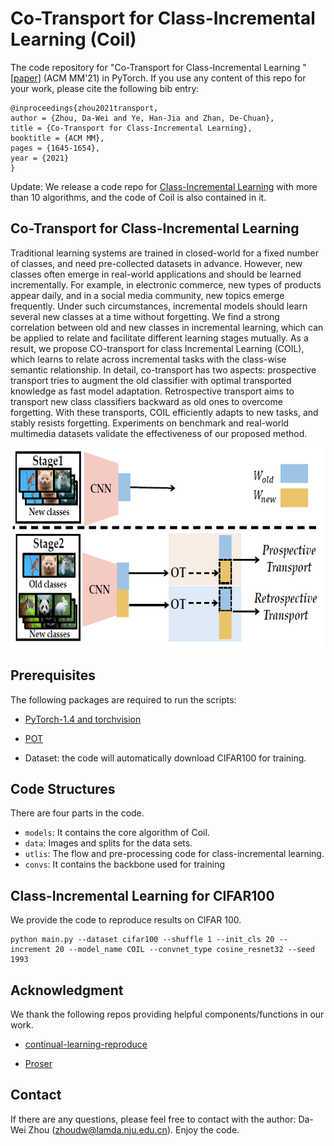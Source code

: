 
# Co-Transport for Class-Incremental Learning  (Coil)

The code repository for "Co-Transport for Class-Incremental Learning
" [[paper]](http://arxiv.org/abs/2107.12654) (ACM MM'21) in PyTorch. If you use any content of this repo for your work, please cite the following bib entry:

    @inproceedings{zhou2021transport,
    author = {Zhou, Da-Wei and Ye, Han-Jia and Zhan, De-Chuan},
    title = {Co-Transport for Class-Incremental Learning},
    booktitle = {ACM MM},
    pages = {1645-1654},
    year = {2021}
    }

Update: We release a code repo for [Class-Incremental Learning](https://github.com/G-U-N/PyCIL) with more than 10 algorithms, and the code of Coil is also contained in it.

## Co-Transport for Class-Incremental Learning


Traditional learning systems are trained in closed-world for a fixed number of classes, and need pre-collected datasets in advance. However, new classes often emerge in real-world applications and should be learned incrementally. For example, in electronic commerce, new types of products appear daily, and in a social media community, new topics emerge frequently. Under such circumstances, incremental models should learn several new classes at a time without forgetting. We find a strong correlation between old and new classes in incremental learning, which can be applied to relate and facilitate different learning stages mutually. As a result, we propose CO-transport for class Incremental Learning (COIL), which learns to relate across incremental tasks with the class-wise semantic relationship. In detail, co-transport has two aspects: prospective transport tries to augment the old classifier with optimal transported knowledge as fast model adaptation. Retrospective transport aims to transport new class classifiers backward as old ones to overcome forgetting. With these transports, COIL efficiently adapts to new tasks, and stably resists forgetting. Experiments on benchmark and real-world multimedia datasets validate the effectiveness of our proposed method.

<img src='imgs/coil.png' width='700' height='320'>

## Prerequisites

The following packages are required to run the scripts:

- [PyTorch-1.4 and torchvision](https://pytorch.org)

- [POT](https://github.com/PythonOT/POT)

- Dataset: the code will automatically download CIFAR100 for training. 




## Code Structures
There are four parts in the code.
 - `models`: It contains the core algorithm of Coil.
 - `data`: Images and splits for the data sets.
 - `utlis`: The flow and pre-processing code for class-incremental learning.
- `convs`: It contains the backbone used for training
 
## Class-Incremental Learning for CIFAR100
We provide the code to reproduce results on CIFAR 100.
  ```
  python main.py --dataset cifar100 --shuffle 1 --init_cls 20 --increment 20 --model_name COIL --convnet_type cosine_resnet32 --seed 1993
  ```
  
  
## Acknowledgment
We thank the following repos providing helpful components/functions in our work.
- [continual-learning-reproduce](https://github.com/zhchuu/continual-learning-reproduce)

- [Proser](https://github.com/zhoudw-zdw/CVPR21-Proser)



## Contact 
If there are any questions, please feel free to contact with the author:  Da-Wei Zhou (zhoudw@lamda.nju.edu.cn). Enjoy the code.
